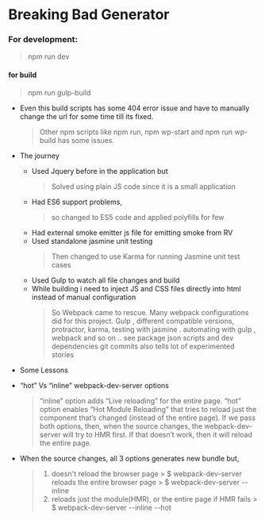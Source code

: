 # Breaking Bad Generator

### For development:
> npm run dev 

#### for build
> npm run gulp-build

- Even this build scripts has some 404 error issue and have to manually change the url for some time till its fixed.
    > Other npm scripts like npm run, npm wp-start and npm run wp-build has some issues.

* The journey
    - Used Jquery before in the application but
        > Solved using plain JS code since it is a small application
    - Had ES6 support problems, 
        > so changed to ES5 code and applied polyfills for few
    - Had external smoke emitter js file for emitting smoke from RV 
    - Used standalone jasmine unit testing 
        > Then changed to use Karma for running Jasmine unit test cases
    - Used Gulp to watch all file changes and build
    - While building i need to inject JS and CSS files directly into html instead of manual configuration
        > So Webpack came to rescue.  Many webpack configurations did for this project. Gulp , different compatible versions, protractor, karma, testing with jasmine . automating with gulp , webpack and so on .. see package json scripts and dev dependencies
         > git commits also tells lot of experimented stories

* Some Lessons

- “hot” Vs “inline” webpack-dev-server options
    >“inline” option adds “Live reloading” for the entire page. “hot” option enables “Hot Module Reloading” that tries to reload just the component that’s changed (instead of the entire page). If we pass both options, then, when the source changes, the webpack-dev-server will try to HMR first. If that doesn’t work, then it will reload the entire page.

- When the source changes, all 3 options generates new bundle but,
 
    > 1. doesn't reload the browser page
        > $ webpack-dev-server
    > reloads the entire browser page
        > $ webpack-dev-server --inline
    > 3. reloads just the module(HMR), or the entire page if HMR fails
        > $ webpack-dev-server  --inline --hot
        